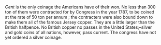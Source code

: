 *Cent* is the only coinage the Americans have of
                    their won. No less than 300 ton of them were contracted for by Congress in
                    the year 1787, to be coined at the rate of 50 ton per annum ; the
                    contracters were also bound down to make them all of the famous Jersey
                    copper. They are a little larger than the British halfpence. No British
                    copper no passes in the United States;–silver and gold coins of
                    all nations, however, pass current. The congress have not yet ordered a silver
                    coinage.